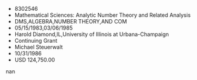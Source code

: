 
* 8302546
* Mathematical Sciences: Analytic Number Theory and Related Analysis
* DMS,ALGEBRA,NUMBER THEORY,AND COM
* 05/15/1983,03/06/1985
* Harold Diamond,IL,University of Illinois at Urbana-Champaign
* Continuing Grant
* Michael Steuerwalt
* 10/31/1986
* USD 124,750.00

nan
